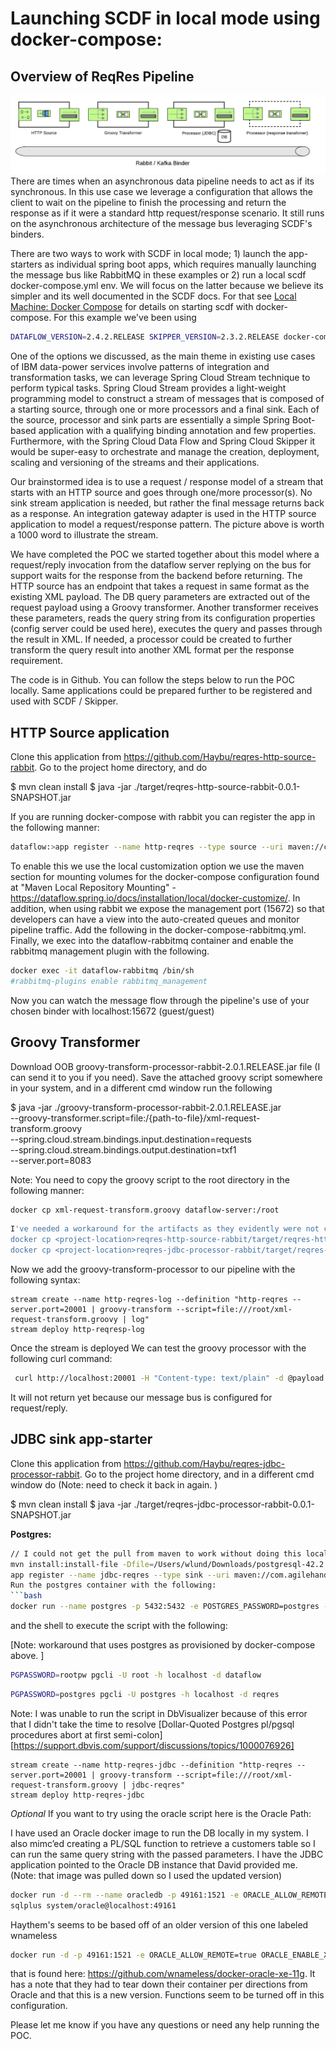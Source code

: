 #  Launching SCDF in local mode using docker-compose: 
## Overview of ReqRes Pipeline
![Pipeline & Binders](https://github.com/wlund-pivotal/reqres-files/blob/master/rabbit-kafka-binder.png)
There are times when an asynchronous data pipeline needs to act as if its synchronous.  In this use case we leverage a configuration that allows the client to wait on the pipeline to finish the processing and return the response as if it were a standard http request/response scenario. It still runs on the asynchronous architecture of the message bus leveraging SCDF's binders.


There are two ways to work with SCDF in local mode; 1) launch the app-starters as individual spring boot apps, which requires manually launching the message bus like RabbitMQ in these examples or 2) run a local scdf docker-compose.yml env. We will focus on the latter because we believe its simpler and its well documented in the SCDF docs. For that see [Local Machine: Docker Compose](https://dataflow.spring.io/docs/installation/local/docker/) for details on starting scdf with docker-compose. For this example we've been
using
```bash
DATAFLOW_VERSION=2.4.2.RELEASE SKIPPER_VERSION=2.3.2.RELEASE docker-compose -f ./docker-compose.yml -f ./docker-compose-rabbitmq.yml -f ./docker-compose-postgres.yml up
```

One of the options we discussed, as the main theme in existing use cases of IBM data-power services involve patterns of integration and transformation tasks, we can leverage Spring Cloud Stream technique to perform typical tasks. Spring Cloud Stream provides a light-weight programming model to construct a stream of messages that is composed of a starting source, through one or more processors and a final sink. Each of the source, processor and sink parts are essentially a simple Spring Boot-based application with a qualifying binding annotation and few properties. Furthermore, with the Spring Cloud Data Flow and Spring Cloud Skipper it would be super-easy to orchestrate and manage the creation, deployment, scaling and versioning of the streams and their applications.

Our brainstormed idea is to use a request / response model of a stream that starts with an HTTP source and goes through one/more processor(s). No sink stream application is needed, but rather the final message returns back as a response. An integration gateway adapter is used in the HTTP source application to model a request/response pattern. The picture above is worth a 1000 word to illustrate the stream.

We have completed the POC we started together about this model where a request/reply invocation from the dataflow server replying on the bus for support waits for the response from the backend before returning. The HTTP source has an endpoint that takes a request in same format as the existing XML payload. The DB query parameters are extracted out of the request payload using a Groovy transformer. Another transformer receives these parameters, reads the query string from its configuration properties (config server could be used here), executes the query and passes through the result in XML. If needed, a processor could be created to further transform the query result into another XML format per the response requirement.

The code is in Github. You can follow the steps below to run the POC locally. Same applications could be prepared further to be registered and used with SCDF / Skipper.

## HTTP Source application


Clone this application from https://github.com/Haybu/reqres-http-source-rabbit. Go to the project home directory, and do

$ mvn clean install
$ java -jar ./target/reqres-http-source-rabbit-0.0.1-SNAPSHOT.jar

If you are running docker-compose with rabbit you can register the app in the following manner:

```bash
dataflow:>app register --name http-reqres --type source --uri maven://com.agilehandy:reqres-http-source-rabbit:0.0.1-SNAPSHOT
```
To enable this we use the local customization option we use the maven section for mounting volumes for the docker-compose configuration found at "Maven Local Repository Mounting" - https://dataflow.spring.io/docs/installation/local/docker-customize/. In addition, when using rabbit we expose the management port (15672) so that developers can have a view into the auto-created queues and monitor pipeline traffic. Add the following in the docker-compose-rabbitmq.yml.  Finally, we exec into the dataflow-rabbitmq container and enable the rabbitmq management plugin with the following.
```bash
docker exec -it dataflow-rabbitmq /bin/sh
#rabbitmq-plugins enable rabbitmq_management
```
Now you can watch the message flow through the pipeline's use of your chosen binder  with localhost:15672  (guest/guest)

## Groovy Transformer


Download OOB groovy-transform-processor-rabbit-2.0.1.RELEASE.jar file (I can send it to you if you need). Save the attached groovy script somewhere in your system, and in a different cmd window run the following

$ java -jar ./groovy-transform-processor-rabbit-2.0.1.RELEASE.jar \
 --groovy-transformer.script=file:/{path-to-file}/xml-request-transform.groovy \
 --spring.cloud.stream.bindings.input.destination=requests \
 --spring.cloud.stream.bindings.output.destination=txf1 \
 --server.port=8083 

Note: You need to copy the groovy script to the root directory in the following manner:

```bash
docker cp xml-request-transform.groovy dataflow-server:/root
```

```bash
I've needed a workaround for the artifacts as they evidently were not copied to the springRepo.  Do the following:
docker cp <project-location>reqres-http-source-rabbit/target/reqres-http-source-rabbit-0.0.1-SNAPSHOT.jar dataflow-server:/root dataflow-server:/root
docker cp <project-location>reqres-jdbc-processor-rabbit/target/reqres-jdbc-processor-rabbit-0.0.1-SNAPSHOT.jar  dataflow-server:/root dataflow-server:/root
```

Now we add the groovy-transform-processor to our pipeline with the following syntax:

```dataflow-shell
stream create --name http-reqres-log --definition "http-reqres --server.port=20001 | groovy-transform --script=file:///root/xml-request-transform.groovy | log"
stream deploy http-reqresp-log
```

Once the stream is deployed We can test the groovy processor with the following curl command:

```bash
 curl http://localhost:20001 -H "Content-type: text/plain" -d @payload.xml
 ```

It will not return yet because our message bus is configured for request/reply. 

## JDBC sink app-starter


Clone this application from https://github.com/Haybu/reqres-jdbc-processor-rabbit. Go to the project home directory, and in a different cmd window do
(Note: need to check it back in again. )

$ mvn clean install
$ java -jar ./target/reqres-jdbc-processor-rabbit-0.0.1-SNAPSHOT.jar

**Postgres:**
```bash
// I could not get the pull from maven to work without doing this local install 
mvn install:install-file -Dfile=/Users/wlund/Downloads/postgresql-42.2.10.jar -DgroupId=org.postgresql -DartifactId=postgresql -Dversion=42.2.5 -Dpackaging=jar
app register --name jdbc-reqres --type sink --uri maven://com.agilehandy:/reqres-jdbc-processor-rabbit:0.0.1-SNAPSHOT
Run the postgres container with the following:
```bash
docker run --name postgres -p 5432:5432 -e POSTGRES_PASSWORD=postgres -d postgres
```
and the shell to execute the script with the following:

[Note: workaround that uses postgres as provisioned by docker-compose above. ]
```bash
PGPASSWORD=rootpw pgcli -U root -h localhost -d dataflow
```

```bash
PGPASSWORD=postgres pgcli -U postgres -h localhost -d reqres
```

Note: I was unable to run the script in DbVisualizer because of this error that I didn't take the time to resolve [Dollar-Quoted Postgres pl/pgsql procedures abort at first semi-colon] [https://support.dbvis.com/support/discussions/topics/1000076926]

```dataflow-shell
stream create --name http-reqres-jdbc --definition "http-reqres --server.port=20001 | groovy-transform --script=file:///root/xml-request-transform.groovy | jdbc-reqres"
stream deploy http-reqres-jdbc
```

*Optional*
If you want to try using the oracle script here is the Oracle Path:

I have used an Oracle docker image to run the DB locally in my system. I also mimc’ed creating a PL/SQL function to retrieve a customers table so I can run the same query string with the passed parameters. I have the JDBC application pointed to the Oracle DB instance that David provided me. (Note: that image was pulled down so I used the updated version)


```bash
docker run -d --rm --name oracledb -p 49161:1521 -e ORACLE_ALLOW_REMOTE=true haybu/wnameless-oracle-xe-11g
sqlplus system/oracle@localhost:49161
```
Haythem's seems to be based off of an older version of this one labeled wnameless

```bash
docker run -d -p 49161:1521 -e ORACLE_ALLOW_REMOTE=true ORACLE_ENABLE_XDB=true wnameless/oracle-xe-11g-r2
```
that is found here: https://github.com/wnameless/docker-oracle-xe-11g.  It has a note that they had to tear down their container per directions
from Oracle and that this is a new version.  Functions seem to be turned off in this configuration.

Please let me know if you have any questions or need any help running the POC.
